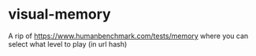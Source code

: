 # visual-memory

A rip of https://www.humanbenchmark.com/tests/memory where you can select what level to play (in url hash)
